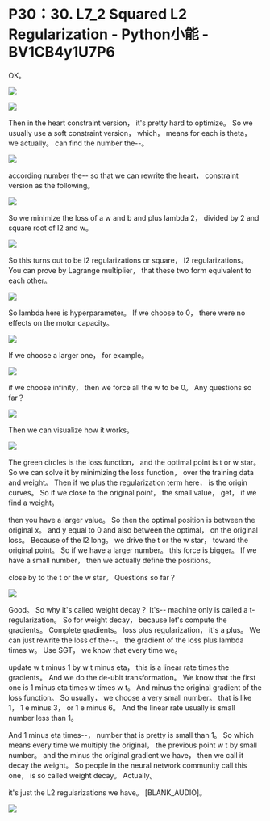 # P30：30. L7_2 Squared L2 Regularization - Python小能 - BV1CB4y1U7P6

 OK。

![](img/64ac5d4c779ac9b2724499abefeb430d_1.png)



![](img/64ac5d4c779ac9b2724499abefeb430d_2.png)

 Then in the heart constraint version， it's pretty hard to optimize。 So we usually use a soft constraint version， which， means for each is theta， we actually。 can find the number the--。

![](img/64ac5d4c779ac9b2724499abefeb430d_4.png)

 according number the-- so that we can rewrite the heart， constraint version as the following。

![](img/64ac5d4c779ac9b2724499abefeb430d_6.png)

 So we minimize the loss of a w and b and plus lambda 2， divided by 2 and square root of l2 and w。

![](img/64ac5d4c779ac9b2724499abefeb430d_8.png)

 So this turns out to be l2 regularizations or square， l2 regularizations。 You can prove by Lagrange multiplier， that these two form equivalent to each other。

![](img/64ac5d4c779ac9b2724499abefeb430d_10.png)

 So lambda here is hyperparameter。 If we choose to 0， there were no effects on the motor capacity。

![](img/64ac5d4c779ac9b2724499abefeb430d_12.png)

 If we choose a larger one， for example。

![](img/64ac5d4c779ac9b2724499abefeb430d_14.png)

 if we choose infinity， then we force all the w to be 0。 Any questions so far？





![](img/64ac5d4c779ac9b2724499abefeb430d_16.png)

 Then we can visualize how it works。

![](img/64ac5d4c779ac9b2724499abefeb430d_18.png)

 The green circles is the loss function， and the optimal point is t or w star。 So we can solve it by minimizing the loss function， over the training data and weight。 Then if we plus the regularization term here， is the origin curves。 So if we close to the original point， the small value， get， if we find a weight。

 then you have a larger value。 So then the optimal position is between the original x。 and y equal to 0 and also between the optimal， on the original loss。 Because of the l2 long。 we drive the t or the w star， toward the original point。 So if we have a larger number。 this force is bigger。 If we have a small number， then we actually define the positions。

 close by to the t or the w star。 Questions so far？





![](img/64ac5d4c779ac9b2724499abefeb430d_20.png)

 Good。 So why it's called weight decay？ It's-- machine only is called a t-regularization。 So for weight decay， because let's compute the gradients。 Complete gradients。 loss plus regularization， it's a plus。 We can just rewrite the loss of the--。 the gradient of the loss plus lambda times w。 Use SGT， we know that every time we。

 update w t minus 1 by w t minus eta， this is a linear rate times the gradients。 And we do the de-ubit transformation。 We know that the first one is 1 minus eta times w times w t。 And minus the original gradient of the loss function。 So usually， we choose a very small number。 that is like 1， 1 e minus 3， or 1 e minus 6。 And the linear rate usually is small number less than 1。

 And 1 minus eta times--， number that is pretty is small than 1。 So which means every time we multiply the original， the previous point w t by small number。 and the minus the original gradient we have， then we call it decay the weight。 So people in the neural network community call this one， is so called weight decay。 Actually。

 it's just the L2 regularizations we have。 [BLANK_AUDIO]。

![](img/64ac5d4c779ac9b2724499abefeb430d_22.png)